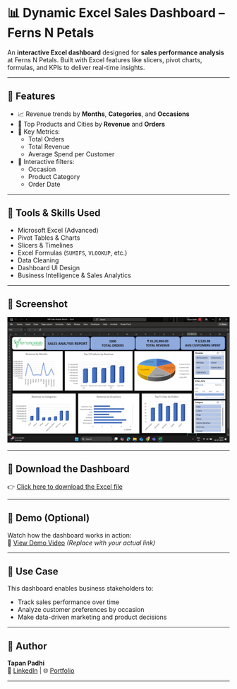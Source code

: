 # 📊 Dynamic Excel Sales Dashboard – Ferns N Petals

An **interactive Excel dashboard** designed for **sales performance analysis** at Ferns N Petals. Built with Excel features like slicers, pivot charts, formulas, and KPIs to deliver real-time insights.

---

## 📌 Features

- 📈 Revenue trends by **Months**, **Categories**, and **Occasions**
- 🛒 Top Products and Cities by **Revenue** and **Orders**
- 🎯 Key Metrics:
  - Total Orders
  - Total Revenue
  - Average Spend per Customer
- 📂 Interactive filters:
  - Occasion
  - Product Category
  - Order Date

---

## 🧰 Tools & Skills Used

- Microsoft Excel (Advanced)
- Pivot Tables & Charts
- Slicers & Timelines
- Excel Formulas (`SUMIFS`, `VLOOKUP`, etc.)
- Data Cleaning
- Dashboard UI Design
- Business Intelligence & Sales Analytics

---

## 📸 Screenshot

![Dashboard Screenshot](Dashboard_Screenshot.png)

---

## 🔽 Download the Dashboard

👉 [Click here to download the Excel file](FNP_Sales_Analysis_Report.xlsx)

---

## 🎥 Demo (Optional)

Watch how the dashboard works in action:  
🔗 [View Demo Video](https://your-demo-link.com) *(Replace with your actual link)*

---

## 💼 Use Case

This dashboard enables business stakeholders to:
- Track sales performance over time
- Analyze customer preferences by occasion
- Make data-driven marketing and product decisions

---

## 🙌 Author

**Tapan Padhi**  
🔗 [LinkedIn](https://www.linkedin.com/in/tapan-kumar-padhii-/) | 🌐 [Portfolio](https://your-portfolio-link.com)

---


